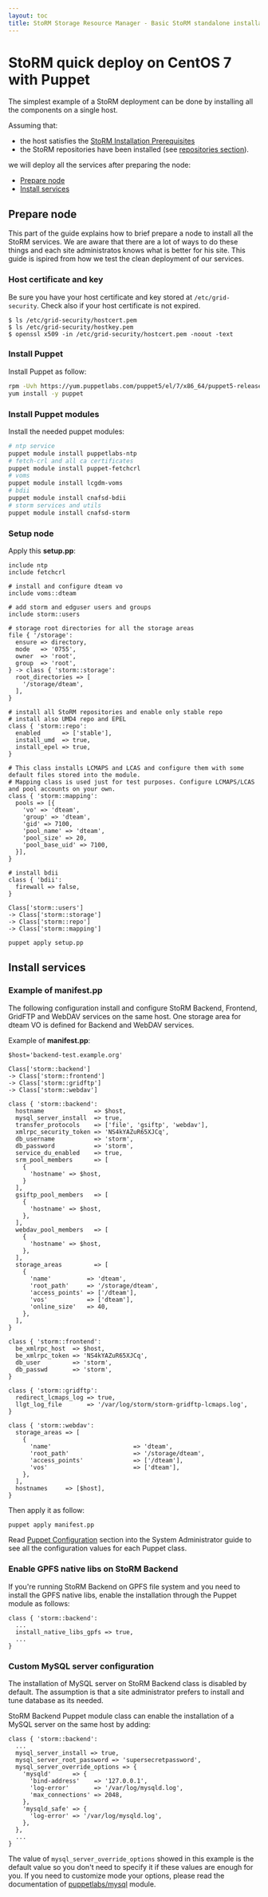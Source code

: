 ```yaml
---
layout: toc
title: StoRM Storage Resource Manager - Basic StoRM standalone installation and configuration on CentOS 7 with Puppet
---
```


# StoRM quick deploy on CentOS 7 with Puppet

The simplest example of a StoRM deployment can be done by installing all the components on a single host.

Assuming that:

- the host satisfies the [StoRM Installation Prerequisites][INSTALL-PREREQ]
- the StoRM repositories have been installed (see [repositories section][REPOSETTINGS]).

we will deploy all the services after preparing the node:

* [Prepare node](#node)
* [Install services](#services)

## Prepare node <a name="node">&nbsp;</a>

This part of the guide explains how to brief prepare a node to install all the StoRM services.
We are aware that there are a lot of ways to do these things and each site administratos knows what is better for his site.
This guide is ispired from how we test the clean deployment of our services.

### Host certificate and key

Be sure you have your host certificate and key stored at `/etc/grid-security`. Check also if your host certificate is not expired.

```
$ ls /etc/grid-security/hostcert.pem
$ ls /etc/grid-security/hostkey.pem
$ openssl x509 -in /etc/grid-security/hostcert.pem -noout -text
```

### Install Puppet

Install Puppet as follow:

```bash
rpm -Uvh https://yum.puppetlabs.com/puppet5/el/7/x86_64/puppet5-release-5.0.0-6.el7.noarch.rpm
yum install -y puppet
```

### Install Puppet modules

Install the needed puppet modules:

```bash
# ntp service
puppet module install puppetlabs-ntp
# fetch-crl and all ca certificates
puppet module install puppet-fetchcrl
# voms
puppet module install lcgdm-voms
# bdii
puppet module install cnafsd-bdii
# storm services and utils
puppet module install cnafsd-storm
```

### Setup node

Apply this **setup.pp**:

```puppet
include ntp
include fetchcrl

# install and configure dteam vo
include voms::dteam

# add storm and edguser users and groups
include storm::users

# storage root directories for all the storage areas
file { '/storage':
  ensure => directory,
  mode   => '0755',
  owner  => 'root',
  group  => 'root',
} -> class { 'storm::storage':
  root_directories => [
    '/storage/dteam',
  ],
}

# install all StoRM repositories and enable only stable repo
# install also UMD4 repo and EPEL
class { 'storm::repo':
  enabled      => ['stable'],
  install_umd  => true,
  install_epel => true,
}

# This class installs LCMAPS and LCAS and configure them with some default files stored into the module.
# Mapping class is used just for test purposes. Configure LCMAPS/LCAS and pool accounts on your own.
class { 'storm::mapping':
  pools => [{
    'vo' => 'dteam',
    'group' => 'dteam',
    'gid' => 7100,
    'pool_name' => 'dteam',
    'pool_size' => 20,
    'pool_base_uid' => 7100,
  }],
}

# install bdii
class { 'bdii':
  firewall => false,
}

Class['storm::users']
-> Class['storm::storage']
-> Class['storm::repo']
-> Class['storm::mapping']
```

```bash
puppet apply setup.pp
```

## Install services <a name="services">&nbsp;</a>

### Example of manifest.pp

The following configuration install and configure StoRM Backend, Frontend, GridFTP and WebDAV services on the same host.
One storage area for dteam VO is defined for Backend and WebDAV services. 

Example of **manifest.pp**:

```puppet
$host='backend-test.example.org'

Class['storm::backend']
-> Class['storm::frontend']
-> Class['storm::gridftp']
-> Class['storm::webdav']

class { 'storm::backend':
  hostname              => $host,
  mysql_server_install  => true,
  transfer_protocols    => ['file', 'gsiftp', 'webdav'],
  xmlrpc_security_token => 'NS4kYAZuR65XJCq',
  db_username           => 'storm',
  db_password           => 'storm',
  service_du_enabled    => true,
  srm_pool_members      => [
    {
      'hostname' => $host,
    }
  ],
  gsiftp_pool_members   => [
    {
      'hostname' => $host,
    },
  ],
  webdav_pool_members   => [
    {
      'hostname' => $host,
    },
  ],
  storage_areas         => [
    {
      'name'          => 'dteam',
      'root_path'     => '/storage/dteam',
      'access_points' => ['/dteam'],
      'vos'           => ['dteam'],
      'online_size'   => 40,
    },
  ],
}

class { 'storm::frontend':
  be_xmlrpc_host  => $host,
  be_xmlrpc_token => 'NS4kYAZuR65XJCq',
  db_user         => 'storm',
  db_passwd       => 'storm',
}

class { 'storm::gridftp':
  redirect_lcmaps_log => true,
  llgt_log_file       => '/var/log/storm/storm-gridftp-lcmaps.log',
}

class { 'storm::webdav':
  storage_areas => [
    {
      'name'                       => 'dteam',
      'root_path'                  => '/storage/dteam',
      'access_points'              => ['/dteam'],
      'vos'                        => ['dteam'],
    },
  ],
  hostnames     => [$host],
}
```

Then apply it as follow:

```bash
puppet apply manifest.pp
```

Read [Puppet Configuration][puppetconf] section into the System Administrator guide to see all the configuration values for each Puppet class.

### Enable GPFS native libs on StoRM Backend

If you're running StoRM Backend on GPFS file system and you need to install the GPFS native libs, enable the installation through the Puppet module as follows:

```puppet
class { 'storm::backend':
  ...
  install_native_libs_gpfs => true,
  ...
}
```

### Custom MySQL server configuration

The installation of MySQL server on StoRM Backend class is disabled by default. The assumption is that a site administrator prefers to install and tune database as its needed.

StoRM Backend Puppet module class can enable the installation of a MySQL server on the same host by adding:

```puppet
class { 'storm::backend':
  ...
  mysql_server_install => true,
  mysql_server_root_password => 'supersecretpassword',
  mysql_server_override_options => {
    'mysqld'      => {
      'bind-address'    => '127.0.0.1',
      'log-error'       => '/var/log/mysqld.log',
      'max_connections' => 2048,
    },
    'mysqld_safe' => {
      'log-error' => '/var/log/mysqld.log',
    },
  },
  ...
}
```

The value of `mysql_server_override_options` showed in this example is the default value so you don't need to specify it if these values are enough for you. If you need to customize mode your options, please read the documentation of [puppetlabs/mysql](https://forge.puppet.com/puppetlabs/mysql) module.



[INSTALL-PREREQ]: {{site.baseurl}}/documentation/sysadmin-guide/1.11.18/index.html#installprereq
[REPOSETTINGS]: {{site.baseurl}}/documentation/sysadmin-guide/1.11.18/index.html#reposettings

[puppetconf]: {{site.baseurl}}/documentation/sysadmin-guide/1.11.18/index.html#puppetconfiguration